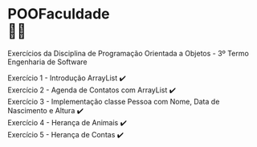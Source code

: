 # POOFaculdade <br> :man_technologist:	
Exercícios da Disciplina de Programação Orientada a Objetos - 3º Termo Engenharia de Software

Exercício 1 - Introdução ArrayList :heavy_check_mark:	<br>
Exercício 2 - Agenda de Contatos com ArrayList :heavy_check_mark:	<br>
Exercício 3 - Implementação classe Pessoa com Nome, Data de Nascimento e Altura :heavy_check_mark: <br>
Exercício 4 - Herança de Animais :heavy_check_mark:	<br>
Exercício 5 - Herança de Contas :heavy_check_mark:	<br>
